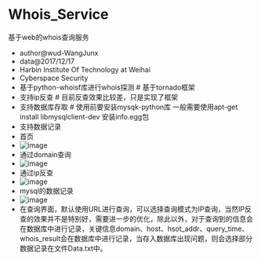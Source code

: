 # Whois_Service
基于web的whois查询服务
* author@wud-WangJunx
* data@2017/12/17
* Harbin Institute Of Technology at Weihai
* Cyberspace Security
* 基于python-whoisf库进行whois探测  #  基于tornado框架
* 支持ip反查  #  目前反查效果比较差，只是实现了框架
* 支持数据库存取  #  使用前要安装mysqk-python库 一般需要使用apt-get install libmysqlclient-dev 安装info.egg包
* 支持数据记录
* 首页
* ![image](https://github.com/WangJunx/Whois-Service/blob/master/index.png)
* 通过domain查询
* ![image](https://github.com/WangJunx/Whois-Service/blob/master/show.png)
* 通过ip反查
* ![image](https://github.com/WangJunx/Whois-Service/blob/master/ip_whois.png)
* mysql的数据记录
* ![image](https://github.com/WangJunx/Whois-Service/blob/master/mysql.png)
* 在查询界面，默认使用URL进行查询，可以选择查询模式为IP查询，当然IP反查的效果并不是特别好，需要进一步的优化，除此以外，对于查询到的信息会在数据库中进行记录，关键信息domain、host、hsot_addr、query_time、whois_result会在数据库中进行记录，当存入数据库出现问题，则会选择部分数据记录在文件Data.txt中。
